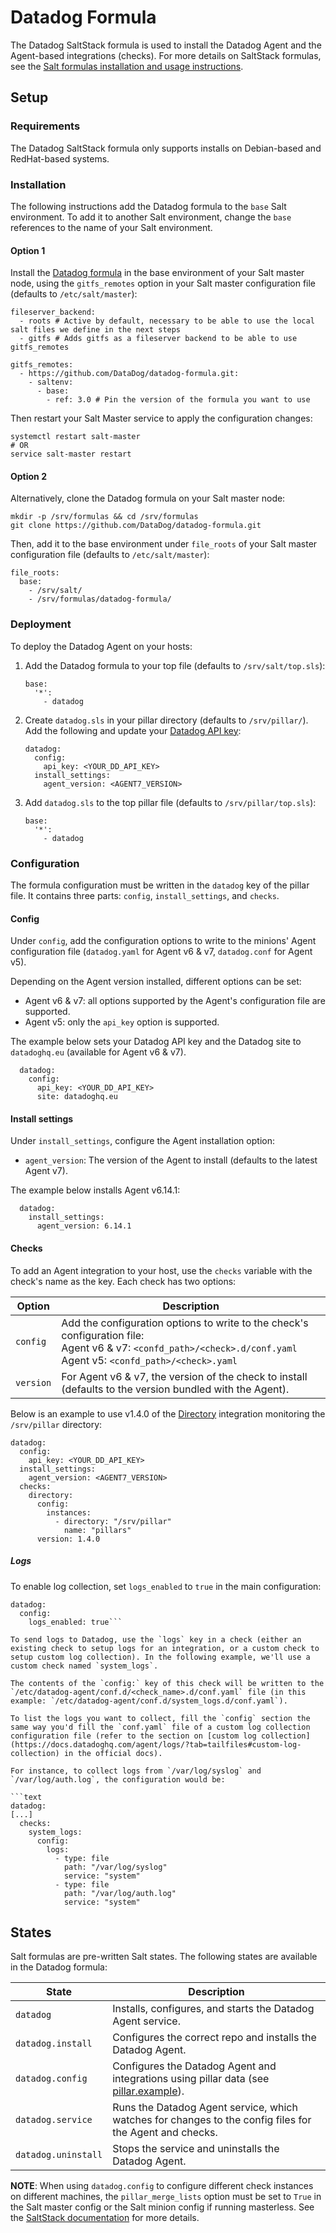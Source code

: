 # Datadog Formula

The Datadog SaltStack formula is used to install the Datadog Agent and the Agent-based integrations (checks). For more details on SaltStack formulas, see the [Salt formulas installation and usage instructions][1].

## Setup

### Requirements

The Datadog SaltStack formula only supports installs on Debian-based and RedHat-based systems.

### Installation

The following instructions add the Datadog formula to the `base` Salt environment. To add it to another Salt environment, change the `base` references to the name of your Salt environment.

#### Option 1

Install the [Datadog formula][6] in the base environment of your Salt master node, using the `gitfs_remotes` option in your Salt master configuration file (defaults to `/etc/salt/master`):

```text
fileserver_backend:
  - roots # Active by default, necessary to be able to use the local salt files we define in the next steps
  - gitfs # Adds gitfs as a fileserver backend to be able to use gitfs_remotes

gitfs_remotes:
  - https://github.com/DataDog/datadog-formula.git:
    - saltenv:
      - base:
        - ref: 3.0 # Pin the version of the formula you want to use
```

Then restart your Salt Master service to apply the configuration changes:

```shell
systemctl restart salt-master
# OR
service salt-master restart
```

#### Option 2

Alternatively, clone the Datadog formula on your Salt master node:

```shell
mkdir -p /srv/formulas && cd /srv/formulas
git clone https://github.com/DataDog/datadog-formula.git
```

Then, add it to the base environment under `file_roots` of your Salt master configuration file (defaults to `/etc/salt/master`):

```text
file_roots:
  base:
    - /srv/salt/
    - /srv/formulas/datadog-formula/
```

### Deployment

To deploy the Datadog Agent on your hosts:

1. Add the Datadog formula to your top file (defaults to `/srv/salt/top.sls`):

    ```text
    base:
      '*':
        - datadog
    ```

2. Create `datadog.sls` in your pillar directory (defaults to `/srv/pillar/`). Add the following and update your [Datadog API key][2]:

    ```
    datadog:
      config:
        api_key: <YOUR_DD_API_KEY>
      install_settings:
        agent_version: <AGENT7_VERSION>
    ```

3. Add `datadog.sls` to the top pillar file (defaults to `/srv/pillar/top.sls`):

    ```text
    base:
      '*':
        - datadog
    ```

### Configuration

The formula configuration must be written in the `datadog` key of the pillar file. It contains three parts: `config`, `install_settings`, and `checks`.

#### Config

Under `config`, add the configuration options to write to the minions' Agent configuration file (`datadog.yaml` for Agent v6 & v7, `datadog.conf` for Agent v5).

Depending on the Agent version installed, different options can be set:

- Agent v6 & v7: all options supported by the Agent's configuration file are supported.
- Agent v5: only the `api_key` option is supported.

The example below sets your Datadog API key and the Datadog site to `datadoghq.eu` (available for Agent v6 & v7).

```text
  datadog:
    config:
      api_key: <YOUR_DD_API_KEY>
      site: datadoghq.eu
```

#### Install settings

Under `install_settings`, configure the Agent installation option:

- `agent_version`: The version of the Agent to install (defaults to the latest Agent v7).

The example below installs Agent v6.14.1:

```text
  datadog:
    install_settings:
      agent_version: 6.14.1
```

#### Checks

To add an Agent integration to your host, use the `checks` variable with the check's name as the key. Each check has two options:

| Option    | Description                                                                                                                                                             |
|-----------|-------------------------------------------------------------------------------------------------------------------------------------------------------------------------|
| `config`  | Add the configuration options to write to the check's configuration file:<br>Agent v6 & v7: `<confd_path>/<check>.d/conf.yaml`<br>Agent v5: `<confd_path>/<check>.yaml` |
| `version` | For Agent v6 & v7, the version of the check to install (defaults to the version bundled with the Agent).                                                                |

Below is an example to use v1.4.0 of the [Directory][3] integration monitoring the `/srv/pillar` directory:

```text
datadog:
  config:
    api_key: <YOUR_DD_API_KEY>
  install_settings:
    agent_version: <AGENT7_VERSION>
  checks:
    directory:
      config:
        instances:
          - directory: "/srv/pillar"
            name: "pillars"
      version: 1.4.0
```

##### Logs

To enable log collection, set `logs_enabled` to `true` in the main configuration:
```text
datadog:
  config:
    logs_enabled: true```

To send logs to Datadog, use the `logs` key in a check (either an existing check to setup logs for an integration, or a custom check to setup custom log collection). In the following example, we'll use a custom check named `system_logs`.

The contents of the `config:` key of this check will be written to the `/etc/datadog-agent/conf.d/<check_name>.d/conf.yaml` file (in this example: `/etc/datadog-agent/conf.d/system_logs.d/conf.yaml`).

To list the logs you want to collect, fill the `config` section the same way you'd fill the `conf.yaml` file of a custom log collection configuration file (refer to the section on [custom log collection](https://docs.datadoghq.com/agent/logs/?tab=tailfiles#custom-log-collection) in the official docs).

For instance, to collect logs from `/var/log/syslog` and `/var/log/auth.log`, the configuration would be:

```text
datadog:
[...]
  checks:
    system_logs:
      config:
        logs:
          - type: file
            path: "/var/log/syslog"
            service: "system"
          - type: file
            path: "/var/log/auth.log"
            service: "system"
```


## States

Salt formulas are pre-written Salt states. The following states are available in the Datadog formula:

| State               | Description                                                                                             |
|---------------------|---------------------------------------------------------------------------------------------------------|
| `datadog`           | Installs, configures, and starts the Datadog Agent service.                                             |
| `datadog.install`   | Configures the correct repo and installs the Datadog Agent.                                             |
| `datadog.config`    | Configures the Datadog Agent and integrations using pillar data (see [pillar.example][4]).              |
| `datadog.service`   | Runs the Datadog Agent service, which watches for changes to the config files for the Agent and checks. |
| `datadog.uninstall` | Stops the service and uninstalls the Datadog Agent.                                                     |

**NOTE**: When using `datadog.config` to configure different check instances on different machines, the `pillar_merge_lists` option must be set to `True` in the Salt master config or the Salt minion config if running masterless. See the [SaltStack documentation][5] for more details.

[1]: http://docs.saltstack.com/en/latest/topics/development/conventions/formulas.html
[2]: https://app.datadoghq.com/account/settings#api
[3]: https://docs.datadoghq.com/integrations/directory/
[4]: https://github.com/DataDog/datadog-formula/blob/master/pillar.example
[5]: https://docs.saltstack.com/en/latest/ref/configuration/master.html#pillar-merge-lists
[6]: https://github.com/DataDog/datadog-formula
